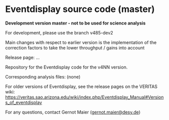 # Eventdisplay source code (master)

**Development version master - not to be used for science analysis**

For development, please use the branch v485-dev2

Main changes with respect to earlier version is the implementation of the correction factors to take the lower throughput / gains into account

Release page: ...

Repository for the Eventdisplay code for the v4NN version. 

Corresponding analysis files: (none)

For older versions of Eventdisplay, see the release pages on the VERITAS wiki:
https://veritas.sao.arizona.edu/wiki/index.php/Eventdisplay_Manual#Versions_of_eventdisplay

For any questions, contact Gernot Maier (gernot.maier@desy.de)

